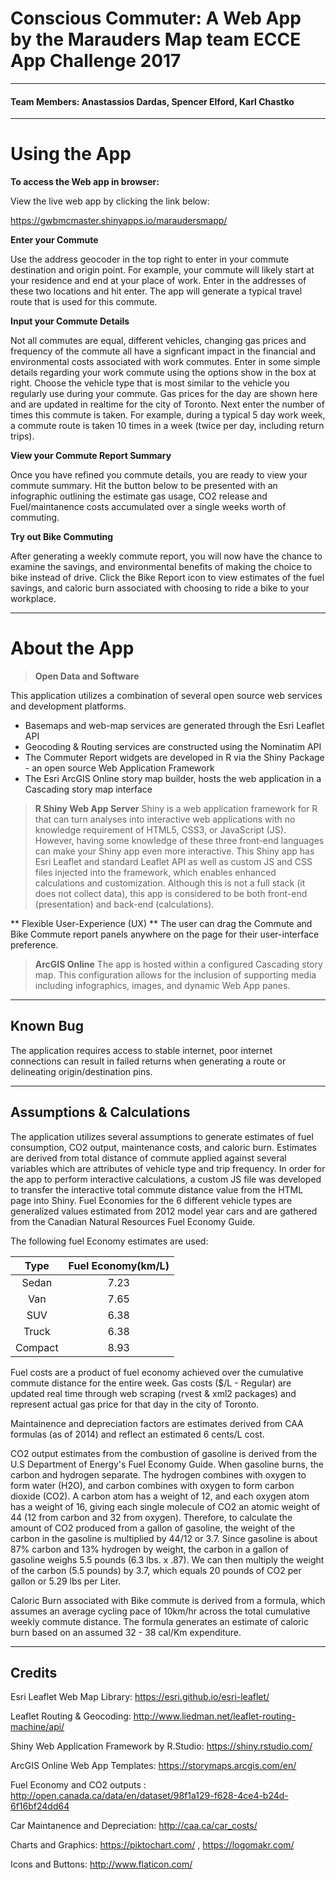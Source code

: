 Conscious Commuter: A Web App by the Marauders Map team
ECCE App Challenge 2017
===================
-------------------------------
####  Team Members: Anastassios Dardas, Spencer Elford, Karl Chastko

------------------------------------
Using the App
======

**To access the Web app in browser:**
 
 View the live web app by clicking the link below:
 
https://gwbmcmaster.shinyapps.io/maraudersmapp/ 


**Enter your Commute**

Use the address geocoder in the top right to enter in your commute destination and origin point. For example, your commute will likely start at your residence and end at your place of work. Enter in the addresses of these two locations and hit enter. The app will generate a typical travel route that is used for this commute.


**Input your Commute Details**

Not all commutes are equal, different vehicles, changing gas prices and frequency of the commute all have a signficant impact in the financial and environmental costs associated with work commutes. Enter in some simple details regarding your work commute using the options show in the box at right. 
Choose the vehicle type that is most similar to the vehicle you regularly use during your commute. Gas prices for the day are shown here and are updated in realtime for the city of Toronto.
Next enter the number of times this commute is taken. For example, during a typical 5 day work week, a commute route is taken 10 times in a week (twice per day, including return trips).
 

**View your Commute Report Summary**

Once you have refined you commute details, you are ready to view your commute summary. Hit the button below to be presented with an infographic outlining the estimate gas usage, CO2 release and Fuel/maintanence costs accumulated over a single weeks worth of commuting.


**Try out Bike Commuting**

After generating a weekly commute report, you will now have the chance to examine the savings, and environmental benefits of making the choice to bike instead of drive. Click the Bike Report icon to view estimates of the fuel savings, and caloric burn associated with choosing to ride a bike to your workplace.


----------
About the App
======

>**Open Data and Software**

This application utilizes a combination of several open source web services and development platforms.
 * Basemaps and web-map services are generated through the Esri Leaflet API
 * Geocoding & Routing services are constructed using the Nominatim API
 * The Commuter Report widgets are developed in R via the Shiny Package - an open source Web Application Framework
 * The Esri ArcGIS Online story map builder, hosts the web application in a Cascading story map interface

>**R Shiny Web App Server**
Shiny is a web application framework for R that can turn analyses into interactive web applications with no knowledge requirement of HTML5, CSS3, or JavaScript (JS). However, having some knowledge of these three front-end languages can make your Shiny app even more interactive. This Shiny app has Esri Leaflet and standard Leaflet API as well as custom JS and CSS files injected into the framework, which enables enhanced calculations and customization. Although this is not a full stack (it does not collect data), this app is considered to be both front-end (presentation) and back-end (calculations). 

** Flexible User-Experience (UX) **
The user can drag the Commute and Bike Commute report panels anywhere on the page for their user-interface preference. 


>**ArcGIS Online**
The app is hosted within a configured Cascading story map. This configuration allows for the inclusion of supporting media including infographics, images, and dynamic Web App panes.

------
 Known Bug
------
The application requires access to stable internet, poor internet connections can result in failed returns when generating a route or delineating origin/destination pins.

------
 Assumptions & Calculations
-------------
The application utilizes several assumptions to generate estimates of fuel consumption, CO2 output, maintenance costs, and caloric burn.
Estimates are derived from total distance of commute applied against several variables which are attributes of vehicle type and trip frequency. In order for the app to perform interactive calculations, a custom JS file was developed to transfer the interactive total commute distance value from the HTML page into Shiny. 
Fuel Economies for the 6 different vehicle types are generalized values estimated from 2012 model year cars and are gathered from the Canadian Natural Resources Fuel Economy Guide.

  The following fuel Economy estimates are used: 
  
**Type**|**Fuel Economy(km/L)**
:-----:|:-----:
Sedan|7.23
Van|7.65
SUV|6.38
Truck|6.38
Compact|8.93

Fuel costs are a product of fuel economy achieved over the cumulative commute distance for the entire week. Gas costs ($/L - Regular) are updated real time through web scraping (rvest & xml2 packages) and represent actual gas price for that day in the city of Toronto.

Maintainence and depreciation factors are estimates derived from CAA formulas (as of 2014) and reflect an estimated 6 cents/L cost. 

CO2 output estimates from the combustion of gasoline is derived from the U.S Department of Energy's Fuel Economy Guide.
When gasoline burns, the carbon and hydrogen separate. The hydrogen combines with oxygen to form water (H2O), and carbon combines with oxygen to form carbon dioxide (CO2).
A carbon atom has a weight of 12, and each oxygen atom has a weight of 16, giving each single molecule of CO2 an atomic weight of 44 (12 from carbon and 32 from oxygen).
Therefore, to calculate the amount of CO2 produced from a gallon of gasoline, the weight of the carbon in the gasoline is multiplied by 44/12 or 3.7.
Since gasoline is about 87% carbon and 13% hydrogen by weight, the carbon in a gallon of gasoline weighs 5.5 pounds (6.3 lbs. x .87).
We can then multiply the weight of the carbon (5.5 pounds) by 3.7, which equals 20 pounds of CO2 per gallon or 5.29 lbs per Liter.

Caloric Burn associated with Bike commute is derived from a formula, which assumes an average cycling pace of 10km/hr across the total cumulative weekly commute distance. The formula generates an estimate of caloric burn based on an assumed 32 - 38 cal/Km expenditure. 


------

Credits
-------------
Esri Leaflet Web Map Library: https://esri.github.io/esri-leaflet/

Leaflet Routing & Geocoding: http://www.liedman.net/leaflet-routing-machine/api/

Shiny Web Application Framework by R.Studio: https://shiny.rstudio.com/

ArcGIS Online Web App Templates: https://storymaps.arcgis.com/en/

Fuel Economy and CO2 outputs : http://open.canada.ca/data/en/dataset/98f1a129-f628-4ce4-b24d-6f16bf24dd64

Car Maintanence and Depreciation: http://caa.ca/car_costs/

Charts and Graphics: https://piktochart.com/ , https://logomakr.com/

Icons and Buttons: http://www.flaticon.com/


